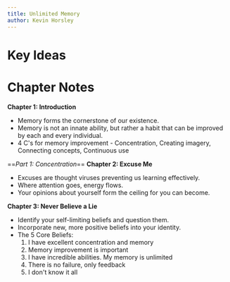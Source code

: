 ```yaml
---
title: Unlimited Memory
author: Kevin Horsley
---
```

# Key Ideas

# Chapter Notes
**Chapter 1: Introduction**
- Memory forms the cornerstone of our existence.
- Memory is not an innate ability, but rather a habit that can be improved by each and every individual.
- 4 C's for memory improvement - Concentration, Creating imagery, Connecting concepts, Continuous use

==*Part 1: Concentration*==
**Chapter 2: Excuse Me**
- Excuses are thought viruses preventing us learning effectively.
- Where attention goes, energy flows.
- Your opinions about yourself form the ceiling for you can become.

**Chapter 3: Never Believe a Lie**
- Identify your self-limiting beliefs and question them.
- Incorporate new, more positive beliefs into your identity.
- The 5 Core Beliefs:
	1) I have excellent concentration and memory
	2) Memory improvement is important
	3) I have incredible abilities. My memory is unlimited
	4) There is no failure, only feedback
	5) I don't know it all

